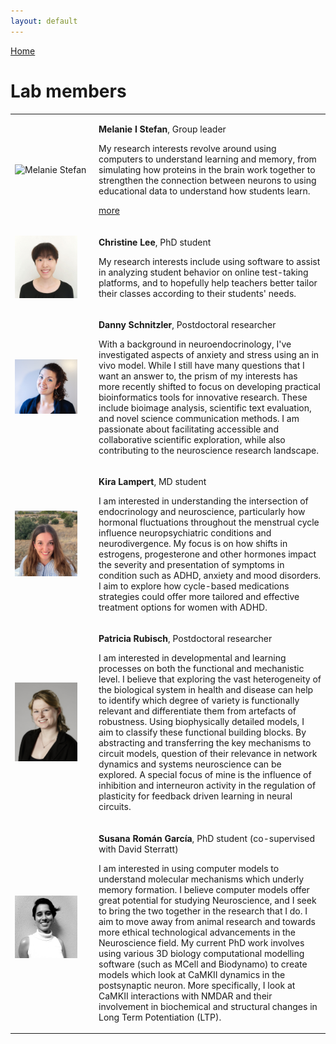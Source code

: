 ```yaml
---
layout: default
---
```


[Home](./index.md)



# Lab members

<table>
<tr>
<td width="120">
<img src="img/melanie_stefan.png" alt="Melanie Stefan" class="fleft" style="width: 100px">
</td>
<td>
<p>
<b>Melanie I Stefan</b>, Group leader  <br/>
</p>
<p>
My research interests revolve around using computers to understand learning and memory, from simulating how proteins in the brain work together to strengthen the connection between neurons to using educational data to understand how students learn.
</p>
<p>
<a href="http://melaniestefan.net">more</a>
</p>
</td>
</tr>





<tr>
<td width="120">
    <img src="img/christine_lee.jpg" alt="Christine Lee" class="fleft" style="width: 100px">
</td>
<td>
<p>
<b>Christine Lee</b>, PhD student <br/>
<!-- 2018- -->
</p>
<p>
My research interests include using software to assist in analyzing student behavior on online test-taking platforms, and to hopefully help teachers better tailor their classes according to their students' needs.
</p>
</td>
</tr>

<tr>
<td width="120">
    <img src="img/danny_schnitzler.jpg" alt="Danny Schnitzler" class="fleft" style="width: 100px">
</td>
<td>
<p>
<b>Danny Schnitzler</b>, Postdoctoral researcher <br/>
<!-- 2023- -->
</p>
<p>
With a background in neuroendocrinology, I've investigated aspects of anxiety and stress using an in vivo model. While I still have many questions that I want an answer to, the prism of my interests has more recently shifted to focus on developing practical bioinformatics tools for innovative research. These include bioimage analysis, scientific text evaluation, and novel science communication methods. I am passionate about facilitating accessible and collaborative scientific exploration, while also contributing to the neuroscience research landscape.

</p>
</td>
</tr>


<tr>
<td width="120">
    <img src="img/kira_lampert.jpeg" alt="Kira Lampert" class="fleft" style="width: 100px">
</td>
<td>
<p>
<b>Kira Lampert</b>, MD student <br/>
<!-- 2024- -->
</p>
<p>
I am interested in understanding the intersection of endocrinology and neuroscience, particularly how hormonal fluctuations throughout the menstrual cycle influence neuropsychiatric conditions and neurodivergence. My focus is on how shifts in estrogens, progesterone and other hormones impact the severity and presentation of symptoms in condition such as ADHD, anxiety and mood disorders. I aim to explore how cycle-based medications strategies could offer more tailored and effective treatment options for women with ADHD. 
</p>
</td>
</tr>





<tr>
<td width="120">
    <img src="img/patricia_rubisch.jpg" alt="Patricia Rubisch" class="fleft" style="width: 100px">
</td>
<td>
<p>
<b>Patricia Rubisch</b>, Postdoctoral researcher <br/>
<!-- 2023- -->
</p>
<p>
I am interested in developmental and learning processes on both the functional and mechanistic level. I believe that exploring the vast heterogeneity of the biological system in health and disease can help to identify which degree of variety is functionally relevant and differentiate them from artefacts of robustness. Using biophysically detailed models, I aim to classify these functional building blocks. By abstracting and transferring  the key mechanisms to circuit models, question of their relevance in network dynamics and systems neuroscience can be explored. A special focus of mine is the influence of inhibition and interneuron activity in the regulation of plasticity for feedback driven learning in neural circuits.
</p>
</td>
</tr>





<tr>
<td width="120">
    <img src="img/susana_roman_garcia.jpg" alt="Susana Roman Garcia" class="fleft" style="width: 100px">
</td>


<td>
<p>
<b>Susana Rom&aacute;n Garc&iacute;a</b>, PhD student (co-supervised with David Sterratt)<br/>
<!-- 2020- -->
</p>
<p>
I am interested in using computer models to understand molecular mechanisms which underly memory formation. I believe computer models offer great potential for studying Neuroscience, and I seek to bring the two together in the research that I do. I aim to move away from animal research and towards more ethical technological advancements in the Neuroscience field. My current PhD work involves using various 3D biology computational modelling software (such as MCell and Biodynamo) to create models which look at CaMKII dynamics in the postsynaptic neuron. More specifically, I look at CaMKII interactions with NMDAR and their involvement in biochemical and structural changes in Long Term Potentiation (LTP).
</p>
</td>
</tr>









</table>
